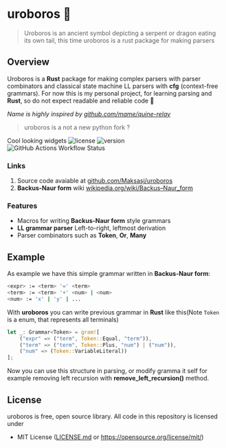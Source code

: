 # uroboros 🐉

> Uroboros is an ancient symbol depicting a serpent or dragon eating its own tail, this time uroboros is a rust package for making parsers

## Overview

Uroboros is a **Rust** package for making complex parsers with parser combinators and classical state machine LL parsers with **cfg** (context-free grammars). For now this is my personal project, for learning parsing and **Rust**, so do not expect readable and reliable code 🤡

*Name is highly inspired by [github.com/mame/quine-relay](https://github.com/mame/quine-relay)*

> uroboros is a not a new python fork ? 

Cool looking widgets 
<img src="https://img.shields.io/github/license/Maksasj/uroboros" alt="license">
<img src="https://img.shields.io/github/v/release/Maksasj/uroboros" alt="version">
![GitHub Actions Workflow Status](https://img.shields.io/github/actions/workflow/status/Maksasj/uroboros/rust)

### Links
1. Source code avaiable at [github.com/Maksasj/uroboros](https://github.com/Maksasj/uroboros)
2. **Backus-Naur form** wiki [wikipedia.org/wiki/Backus–Naur_form](https://en.wikipedia.org/wiki/Backus%E2%80%93Naur_form)

### Features
- Macros for writing **Backus-Naur form** style grammars 
- **LL grammar parser** Left-to-right, leftmost derivation
- Parser combinators such as **Token**, **Or**, **Many**

## Example
As example we have this simple grammar written in **Backus-Naur form**:

```bash
<expr> := <term> '=' <term>
<term> := <term> '+' <num> | <num>
<num> := 'x' | 'y' | ...
```

With **uroboros** you can write previous grammar in **Rust** like this(Note `Token` is a enum, that represents all terminals)
 
```rust
let _: Grammar<Token> = gram![
    ("expr" => ("term", Token::Equal, "term")),
    ("term" => ("term", Token::Plus, "num") | ("num")),
    ("num" => (Token::VariableLiteral))
];
```

Now you can use this structure in parsing, or modify gramma it self for example removing left recursion with **remove_left_recursion()** method. 

## License
uroboros is free, open source library. All code in this repository is licensed under
- MIT License ([LICENSE.md](https://github.com/Maksasj/uroboros/blob/master/LICENSE.md) or https://opensource.org/license/mit/)